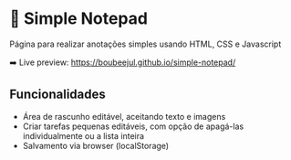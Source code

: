 # 📝 Simple Notepad
Página para realizar anotações simples usando HTML, CSS e Javascript

➡️ Live preview: https://boubeejul.github.io/simple-notepad/

## Funcionalidades
- Área de rascunho editável, aceitando texto e imagens
- Criar tarefas pequenas editáveis, com opção de apagá-las individualmente ou a lista inteira
- Salvamento via browser (localStorage)
